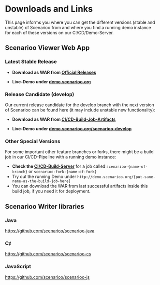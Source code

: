 # Downloads and Links

This page informs you where you can get the different versions (stable and unstable) of Scenarioo from and where you find a running demo instance for each of these versions on our CI/CD/Demo-Server.

## Scenarioo Viewer Web App

### Latest Stable Release

* **Download as WAR from [Official Releases](https://github.com/scenarioo/scenarioo/releases)**

* **Live-Demo under [demo.scenarioo.org](http://demo.scenarioo.org)**

### Release Candidate (develop)

Our current release candidate for the develop branch with the next version of Scenarioo can be found here (it may include unstable new functionality):

* **Download as WAR from [CI/CD-Build-Job-Artifacts](http://build.scenarioo.org/jenkins/job/scenarioo-develop/lastSuccessfulBuild/artifact/scenarioo-server/build/libs/)** 

* **Live-Demo under [demo.scenarioo.org/scenarioo-develop](http://demo.scenarioo.org/scenarioo-develop)**

### Other Special Versions

For some important other feature branches or forks, there might be a build job in our CI/CD-Pipeline with a running demo instance:

* **Check the [CI/CD-Build-Server](http://build.scenarioo.org)** for a job called `scenarioo-{name-of-branch}` or `scenarioo-fork-{name-of-fork}` 
* Try out the running Demo under `http://demo.scenarioo.org/{put-same-name-as-the-build-job-here}`
* You can download the WAR from last successful artifacts inside this build job, if you need it for deployment.

## Scenarioo Writer libraries

### Java

https://github.com/scenarioo/scenarioo-java
 
### C&sharp;
 
https://github.com/scenarioo/scenarioo-cs 

### JavaScript

https://github.com/scenarioo/scenarioo-js
